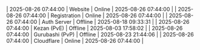 | 2025-08-26 07:44:00 | Website | Online | 2025-08-26 07:44:00 |
| 2025-08-26 07:44:00 | Registration | Online | 2025-08-26 07:44:00 |
| 2025-08-26 07:44:00 | Auth Server | Offline | 2025-08-18 09:33:31 |
| 2025-08-26 07:44:00 | Kezan (PvE) | Offline | 2025-08-03 17:58:02 |
| 2025-08-26 07:44:00 | Gurubashi (PvP) | Offline | 2025-08-23 21:44:06 |
| 2025-08-26 07:44:00 | Cloudflare | Online | 2025-08-26 07:44:00 |
